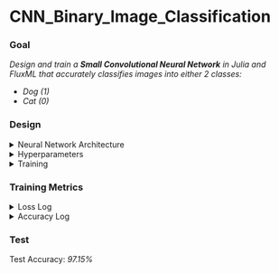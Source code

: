 # CNN_Binary_Image_Classification

### Goal
 _Design and train a **Small Convolutional Neural Network** in Julia and FluxML that accurately classifies images into either 2 classes:_
 - _Dog (1)_
 - _Cat (0)_

### Design
<details>
  <summary>Neural Network Architecture</summary>
  
  - Convolutional Layers: _3_
    - Input Feature Maps: _3_
    - Ouput Feature Maps: _16_
    - Activation: _ReLU_
  - Pooling Layers: _3_
    - Kernel Size: _2x2_
    - Position: _Directly after Convolutional Layer_
  - Flattening Layer: _1_
    - Position: _After last Polling Layer_
  - Dense Layers: _3_
    - $1^{st}$ nodes: _16384_
      - Activation: _ReLU_
    - $2^{nd}$ nodes: _5250_
      - Activation: _Sigmoid_
    - $3^{rd}$ nodes: _1_
</details>

<details>
  <summary>Hyperparameters</summary>
  
  - Learning Rate ($\alpha$): _0.01_
  - Momentum ($\psi$): _0.0001_
  - Kernel Size ($\kappa$): _3x3_
  - Stride ($\zeta$): _1_
  - Padding ($\rho$): _0_
  - Weight Decay ($\lambda$): _0.0004_
  - Batch Size: 128
</details>

<details>
  <summary>Training</summary>
  
  - Loss Function: _Log Cross Entropy_
  - Optimizer: _Gradient Descent ($\alpha$, $\psi$)_
</details>

### Training Metrics
<details>
  <summary>Loss Log</summary>

  At Last Epoch
  
  Training Loss: _0.1_
  
  Validation Loss: _0.1_
  
  ![Screenshot 2023-11-23 174355](https://github.com/JohnnyBravo02/CNN_Binary_Image_Classification/assets/140975510/bfc0d9ea-e94e-4ffd-8b7a-78673ad2d5af)

</details>

<details>
  <summary>Accuracy Log</summary>

  At Last Epoch
  
  Training Accuracy: _97.07_
  
  Validation Accuracy: _97.1_
  
  ![Screenshot 2023-11-23 174342](https://github.com/JohnnyBravo02/CNN_Binary_Image_Classification/assets/140975510/aff72e80-14af-467b-96cd-51b166745d5c)


</details>

### Test
Test Accuracy: _97.15%_
